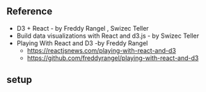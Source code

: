 ## Reference
  - D3 + React - by Freddy Rangel , Swizec Teller
  - Build data visualizations with React and d3.js - by Swizec Teller
  - Playing With React and D3  -by Freddy Rangel 
    - https://reactjsnews.com/playing-with-react-and-d3
    - https://github.com/freddyrangel/playing-with-react-and-d3


  
## setup
```
```